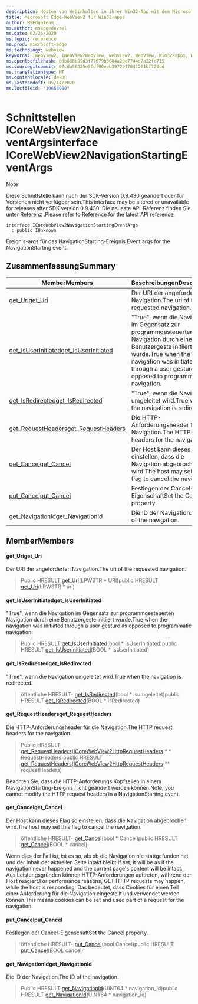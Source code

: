 ```yaml
---
description: Hosten von Webinhalten in ihrer Win32-App mit dem Microsoft Edge WebView2-Steuerelement
title: Microsoft Edge-WebView2 für Win32-apps
author: MSEdgeTeam
ms.author: msedgedevrel
ms.date: 02/26/2020
ms.topic: reference
ms.prod: microsoft-edge
ms.technology: webview
keywords: IWebView2, IWebView2WebView, webview2, WebView, Win32-apps, Win32, Edge, ICoreWebView2, ICoreWebView2Host, Browser-Steuerelement, Edge-HTML
ms.openlocfilehash: b0b868b99d3f77679b3684a20e7744d7a22fd715
ms.sourcegitcommit: 07cda56425e5fdf90eeb3972e17041261bf720cd
ms.translationtype: MT
ms.contentlocale: de-DE
ms.lasthandoff: 05/14/2020
ms.locfileid: "10653900"
---
```

# <span data-ttu-id="be7cf-104">Schnittstellen ICoreWebView2NavigationStartingEventArgs</span><span class="sxs-lookup"><span data-stu-id="be7cf-104">interface ICoreWebView2NavigationStartingEventArgs</span></span> 

> [!NOTE]
> <span data-ttu-id="be7cf-105">Diese Schnittstelle kann nach der SDK-Version 0.9.430 geändert oder für Versionen nicht verfügbar sein.</span><span class="sxs-lookup"><span data-stu-id="be7cf-105">This interface may be altered or unavailable for releases after SDK version 0.9.430.</span></span> <span data-ttu-id="be7cf-106">Die neueste API-Referenz finden Sie unter [Referenz](../../../webview2-api-reference.md) .</span><span class="sxs-lookup"><span data-stu-id="be7cf-106">Please refer to [Reference](../../../webview2-api-reference.md) for the latest API reference.</span></span>

```
interface ICoreWebView2NavigationStartingEventArgs
  : public IUnknown
```

<span data-ttu-id="be7cf-107">Ereignis-args für das NavigationStarting-Ereignis.</span><span class="sxs-lookup"><span data-stu-id="be7cf-107">Event args for the NavigationStarting event.</span></span>

## <span data-ttu-id="be7cf-108">Zusammenfassung</span><span class="sxs-lookup"><span data-stu-id="be7cf-108">Summary</span></span>

 <span data-ttu-id="be7cf-109">Member</span><span class="sxs-lookup"><span data-stu-id="be7cf-109">Members</span></span>                        | <span data-ttu-id="be7cf-110">Beschreibungen</span><span class="sxs-lookup"><span data-stu-id="be7cf-110">Descriptions</span></span>
--------------------------------|---------------------------------------------
[<span data-ttu-id="be7cf-111">get_Uri</span><span class="sxs-lookup"><span data-stu-id="be7cf-111">get_Uri</span></span>](#get_uri) | <span data-ttu-id="be7cf-112">Der URI der angeforderten Navigation.</span><span class="sxs-lookup"><span data-stu-id="be7cf-112">The uri of the requested navigation.</span></span>
[<span data-ttu-id="be7cf-113">get_IsUserInitiated</span><span class="sxs-lookup"><span data-stu-id="be7cf-113">get_IsUserInitiated</span></span>](#get_isuserinitiated) | <span data-ttu-id="be7cf-114">"True", wenn die Navigation im Gegensatz zur programmgesteuerten Navigation durch eine Benutzergeste initiiert wurde.</span><span class="sxs-lookup"><span data-stu-id="be7cf-114">True when the navigation was initiated through a user gesture as opposed to programmatic navigation.</span></span>
[<span data-ttu-id="be7cf-115">get_IsRedirected</span><span class="sxs-lookup"><span data-stu-id="be7cf-115">get_IsRedirected</span></span>](#get_isredirected) | <span data-ttu-id="be7cf-116">"True", wenn die Navigation umgeleitet wird.</span><span class="sxs-lookup"><span data-stu-id="be7cf-116">True when the navigation is redirected.</span></span>
[<span data-ttu-id="be7cf-117">get_RequestHeaders</span><span class="sxs-lookup"><span data-stu-id="be7cf-117">get_RequestHeaders</span></span>](#get_requestheaders) | <span data-ttu-id="be7cf-118">Die HTTP-Anforderungsheader für die Navigation.</span><span class="sxs-lookup"><span data-stu-id="be7cf-118">The HTTP request headers for the navigation.</span></span>
[<span data-ttu-id="be7cf-119">get_Cancel</span><span class="sxs-lookup"><span data-stu-id="be7cf-119">get_Cancel</span></span>](#get_cancel) | <span data-ttu-id="be7cf-120">Der Host kann dieses Flag so einstellen, dass die Navigation abgebrochen wird.</span><span class="sxs-lookup"><span data-stu-id="be7cf-120">The host may set this flag to cancel the navigation.</span></span>
[<span data-ttu-id="be7cf-121">put_Cancel</span><span class="sxs-lookup"><span data-stu-id="be7cf-121">put_Cancel</span></span>](#put_cancel) | <span data-ttu-id="be7cf-122">Festlegen der Cancel-Eigenschaft</span><span class="sxs-lookup"><span data-stu-id="be7cf-122">Set the Cancel property.</span></span>
[<span data-ttu-id="be7cf-123">get_NavigationId</span><span class="sxs-lookup"><span data-stu-id="be7cf-123">get_NavigationId</span></span>](#get_navigationid) | <span data-ttu-id="be7cf-124">Die ID der Navigation.</span><span class="sxs-lookup"><span data-stu-id="be7cf-124">The ID of the navigation.</span></span>

## <span data-ttu-id="be7cf-125">Member</span><span class="sxs-lookup"><span data-stu-id="be7cf-125">Members</span></span>

#### <span data-ttu-id="be7cf-126">get_Uri</span><span class="sxs-lookup"><span data-stu-id="be7cf-126">get_Uri</span></span> 

<span data-ttu-id="be7cf-127">Der URI der angeforderten Navigation.</span><span class="sxs-lookup"><span data-stu-id="be7cf-127">The uri of the requested navigation.</span></span>

> <span data-ttu-id="be7cf-128">Public HRESULT [get_Uri](#get_uri)(LPWSTR \* URI)</span><span class="sxs-lookup"><span data-stu-id="be7cf-128">public HRESULT [get_Uri](#get_uri)(LPWSTR \* uri)</span></span>

#### <span data-ttu-id="be7cf-129">get_IsUserInitiated</span><span class="sxs-lookup"><span data-stu-id="be7cf-129">get_IsUserInitiated</span></span> 

<span data-ttu-id="be7cf-130">"True", wenn die Navigation im Gegensatz zur programmgesteuerten Navigation durch eine Benutzergeste initiiert wurde.</span><span class="sxs-lookup"><span data-stu-id="be7cf-130">True when the navigation was initiated through a user gesture as opposed to programmatic navigation.</span></span>

> <span data-ttu-id="be7cf-131">Public HRESULT [get_IsUserInitiated](#get_isuserinitiated)(bool \* IsUserInitiated)</span><span class="sxs-lookup"><span data-stu-id="be7cf-131">public HRESULT [get_IsUserInitiated](#get_isuserinitiated)(BOOL \* isUserInitiated)</span></span>

#### <span data-ttu-id="be7cf-132">get_IsRedirected</span><span class="sxs-lookup"><span data-stu-id="be7cf-132">get_IsRedirected</span></span> 

<span data-ttu-id="be7cf-133">"True", wenn die Navigation umgeleitet wird.</span><span class="sxs-lookup"><span data-stu-id="be7cf-133">True when the navigation is redirected.</span></span>

> <span data-ttu-id="be7cf-134">öffentliche HRESULT- [get_IsRedirected](#get_isredirected)(bool \* isumgeleitet)</span><span class="sxs-lookup"><span data-stu-id="be7cf-134">public HRESULT [get_IsRedirected](#get_isredirected)(BOOL \* isRedirected)</span></span>

#### <span data-ttu-id="be7cf-135">get_RequestHeaders</span><span class="sxs-lookup"><span data-stu-id="be7cf-135">get_RequestHeaders</span></span> 

<span data-ttu-id="be7cf-136">Die HTTP-Anforderungsheader für die Navigation.</span><span class="sxs-lookup"><span data-stu-id="be7cf-136">The HTTP request headers for the navigation.</span></span>

> <span data-ttu-id="be7cf-137">Public HRESULT [get_RequestHeaders](#get_requestheaders)([ICoreWebView2HttpRequestHeaders](ICoreWebView2HttpRequestHeaders.md) \* \* RequestHeaders)</span><span class="sxs-lookup"><span data-stu-id="be7cf-137">public HRESULT [get_RequestHeaders](#get_requestheaders)([ICoreWebView2HttpRequestHeaders](ICoreWebView2HttpRequestHeaders.md) \*\* requestHeaders)</span></span>

<span data-ttu-id="be7cf-138">Beachten Sie, dass die HTTP-Anforderungs Kopfzeilen in einem NavigationStarting-Ereignis nicht geändert werden können.</span><span class="sxs-lookup"><span data-stu-id="be7cf-138">Note, you cannot modify the HTTP request headers in a NavigationStarting event.</span></span>

#### <span data-ttu-id="be7cf-139">get_Cancel</span><span class="sxs-lookup"><span data-stu-id="be7cf-139">get_Cancel</span></span> 

<span data-ttu-id="be7cf-140">Der Host kann dieses Flag so einstellen, dass die Navigation abgebrochen wird.</span><span class="sxs-lookup"><span data-stu-id="be7cf-140">The host may set this flag to cancel the navigation.</span></span>

> <span data-ttu-id="be7cf-141">öffentliche HRESULT- [get_Cancel](#get_cancel)(bool \* Cancel)</span><span class="sxs-lookup"><span data-stu-id="be7cf-141">public HRESULT [get_Cancel](#get_cancel)(BOOL \* cancel)</span></span>

<span data-ttu-id="be7cf-142">Wenn dies der Fall ist, ist es so, als ob die Navigation nie stattgefunden hat und der Inhalt der aktuellen Seite intakt bleibt.</span><span class="sxs-lookup"><span data-stu-id="be7cf-142">If set, it will be as if the navigation never happened and the current page's content will be intact.</span></span> <span data-ttu-id="be7cf-143">Aus Leistungsgründen können HTTP-Anforderungen auftreten, während der Host reagiert.</span><span class="sxs-lookup"><span data-stu-id="be7cf-143">For performance reasons, GET HTTP requests may happen, while the host is responding.</span></span> <span data-ttu-id="be7cf-144">Das bedeutet, dass Cookies für einen Teil einer Anforderung für die Navigation eingestellt und verwendet werden können.</span><span class="sxs-lookup"><span data-stu-id="be7cf-144">This means cookies can be set and used part of a request for the navigation.</span></span>

#### <span data-ttu-id="be7cf-145">put_Cancel</span><span class="sxs-lookup"><span data-stu-id="be7cf-145">put_Cancel</span></span> 

<span data-ttu-id="be7cf-146">Festlegen der Cancel-Eigenschaft</span><span class="sxs-lookup"><span data-stu-id="be7cf-146">Set the Cancel property.</span></span>

> <span data-ttu-id="be7cf-147">öffentliche HRESULT- [put_Cancel](#put_cancel)(bool Cancel)</span><span class="sxs-lookup"><span data-stu-id="be7cf-147">public HRESULT [put_Cancel](#put_cancel)(BOOL cancel)</span></span>

#### <span data-ttu-id="be7cf-148">get_NavigationId</span><span class="sxs-lookup"><span data-stu-id="be7cf-148">get_NavigationId</span></span> 

<span data-ttu-id="be7cf-149">Die ID der Navigation.</span><span class="sxs-lookup"><span data-stu-id="be7cf-149">The ID of the navigation.</span></span>

> <span data-ttu-id="be7cf-150">Public HRESULT [get_NavigationId](#get_navigationid)(UINT64 \* navigation_id)</span><span class="sxs-lookup"><span data-stu-id="be7cf-150">public HRESULT [get_NavigationId](#get_navigationid)(UINT64 \* navigation_id)</span></span>

